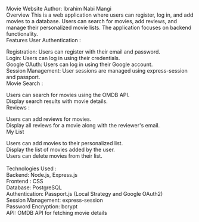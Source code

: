 Movie Website
Author: Ibrahim Nabi Mangi 
<br>
Overview
This is a  web application where users can register, log in, and add movies to a database. Users can search for movies, add reviews, and manage their personalized movie lists. The application focuses on backend functionality.
<br>
Features
User Authentication : 
<br>

Registration: Users can register with their email and password. <br>
Login: Users can log in using their credentials. <br>
Google OAuth: Users can log in using their Google account. <br>
Session Management: User sessions are managed using express-session and passport. <br>
Movie Search : 

Users can search for movies using the OMDB API. <br>
Display search results with movie details. <br>
Reviews : <br>

Users can add reviews for movies. <br>
Display all reviews for a movie along with the reviewer's email.<br>
My List <br>

Users can add movies to their personalized list. <br>
Display the list of movies added by the user. <br>
Users can delete movies from their list. <br>
<br> Technologies Used :  <br>
Backend: Node.js, Express.js <br>
Frontend : CSS  <br>
Database: PostgreSQL<br>
Authentication: Passport.js (Local Strategy and Google OAuth2)<br>
Session Management: express-session<br>
Password Encryption: bcrypt<br>
API: OMDB API for fetching movie details <br>
